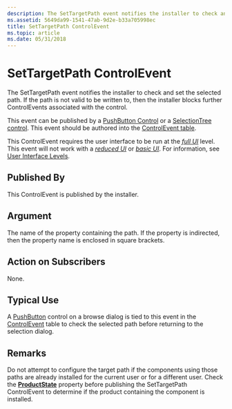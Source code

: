 ```yaml
---
description: The SetTargetPath event notifies the installer to check and set the selected path. If the path is not valid to be written to, then the installer blocks further ControlEvents associated with the control.
ms.assetid: 5649da99-1541-47ab-9d2e-b33a705998ec
title: SetTargetPath ControlEvent
ms.topic: article
ms.date: 05/31/2018
---
```


# SetTargetPath ControlEvent

The SetTargetPath event notifies the installer to check and set the selected path. If the path is not valid to be written to, then the installer blocks further ControlEvents associated with the control.

This event can be published by a [PushButton Control](pushbutton-control.md) or a [SelectionTree control](selectiontree-control.md). This event should be authored into the [ControlEvent table](controlevent-table.md).

This ControlEvent requires the user interface to be run at the [*full UI*](f-gly.md) level. This event will not work with a [*reduced UI*](r-gly.md) or [*basic UI*](b-gly.md). For information, see [User Interface Levels](user-interface-levels.md).

## Published By

This ControlEvent is published by the installer.

## Argument

The name of the property containing the path. If the property is indirected, then the property name is enclosed in square brackets.

## Action on Subscribers

None.

## Typical Use

A [PushButton](pushbutton-control.md) control on a browse dialog is tied to this event in the [ControlEvent](controlevent-table.md) table to check the selected path before returning to the selection dialog.

## Remarks

Do not attempt to configure the target path if the components using those paths are already installed for the current user or for a different user. Check the [**ProductState**](productstate.md) property before publishing the SetTargetPath ControlEvent to determine if the product containing the component is installed.

 

 



